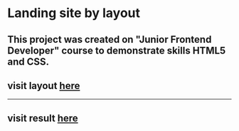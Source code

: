 # Landing site by layout

## This project was created on "Junior Frontend Developer" course to demonstrate skills HTML5 and CSS.

## visit layout [here](https://www.figma.com/file/TdXgADLSbn7npH24qcjkAg/IC-%22Repair-Design-Project%22?node-id=0-1)

----

## visit result [here](https://rokokos97.github.io/SkillFactory_homework_landing/)
